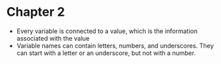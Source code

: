 # Chapter 2

- Every variable is connected to a value, which is the information associated with the value
- Variable names can contain letters, numbers, and underscores. They can start with a letter or an underscore, but not with a number.